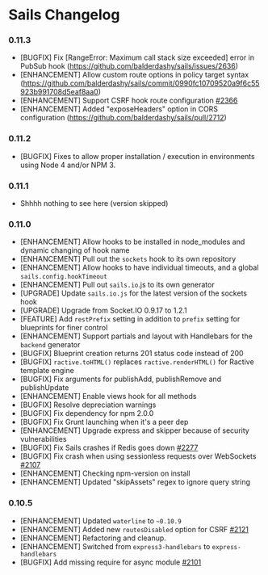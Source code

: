 # Sails Changelog

### 0.11.3

* [BUGFIX] Fix [RangeError: Maximum call stack size exceeded] error in PubSub hook (https://github.com/balderdashy/sails/issues/2636)
* [ENHANCEMENT] Allow custom route options in policy target syntax (https://github.com/balderdashy/sails/commit/0990fc10709520a9f6c55923b991708d5eaf8aa0)
* [ENHANCEMENT] Support CSRF hook route configuration [#2366](https://github.com/balderdashy/sails/issues/2366)
* [ENHANCEMENT] Added "exposeHeaders" option in CORS configuration (https://github.com/balderdashy/sails/pull/2712)

### 0.11.2

* [BUGFIX] Fixes to allow proper installation / execution in environments using Node 4 and/or NPM 3.

### 0.11.1

* Shhhh nothing to see here (version skipped)

### 0.11.0

* [ENHANCEMENT] Allow hooks to be installed in node_modules and dynamic changing of hook name
* [ENHANCEMENT] Pull out the `sockets` hook to its own repository
* [ENHANCEMENT] Allow hooks to have individual timeouts, and a global `sails.config.hookTimeout`
* [ENHANCEMENT] Pull out `sails.io`.js to its own generator
* [UPGRADE] Update `sails.io.js` for the latest version of the sockets hook
* [UPGRADE] Upgrade from Socket.IO 0.9.17 to 1.2.1
* [FEATURE] Add `restPrefix` setting in addition to `prefix` setting for blueprints for finer control
* [ENHANCEMENT] Support partials and layout with Handlebars for the `backend` generator
* [BUGFIX] Blueprint creation returns 201 status code instead of 200
* [BUGFIX] `ractive.toHTML()` replaces `ractive.renderHTML()` for Ractive template engine
* [BUGFIX] Fix arguments for publishAdd, publishRemove and publishUpdate
* [ENHANCEMENT] Enable views hook for all methods
* [BUGFIX] Resolve depreciation warnings
* [BUGFIX] Fix dependency for npm 2.0.0
* [BUGFIX] Fix Grunt launching when it's a peer dep
* [ENHANCEMENT] Upgrade express and skipper because of security vulnerabilities
* [BUGFIX] Fix Sails crashes if Redis goes down [#2277](https://github.com/balderdashy/sails/pull/2277)
* [BUGFIX] Fix crash when using sessionless requests over WebSockets [#2107](https://github.com/balderdashy/sails/pull/2107)
* [ENHANCEMENT] Checking npm-version on install
* [ENHANCEMENT] Updated "skipAssets" regex to ignore query string


### 0.10.5

* [ENHANCEMENT] Updated `waterline` to `~0.10.9`
* [ENHANCEMENT] Added new `routesDisabled` option for CSRF [#2121](https://github.com/balderdashy/sails/pull/2121)
* [ENHANCEMENT] Refactoring and cleanup.
* [ENHANCEMENT] Switched from `express3-handlebars` to `express-handlebars`
* [BUGFIX] Add missing require for async module [#2101](https://github.com/balderdashy/sails/pull/2101)
